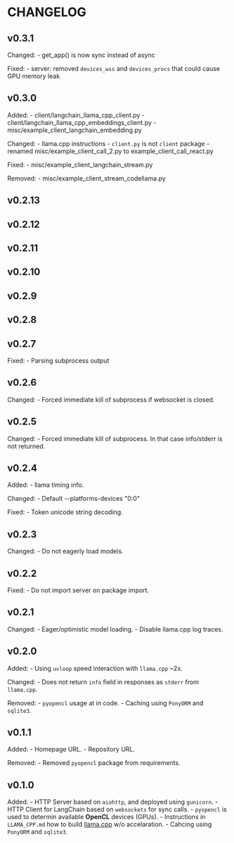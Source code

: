 # CHANGELOG

## v0.3.1

Changed:
    - get_app() is now sync instead of async

Fixed:
    - server: removed `devices_wss` and `devices_procs` that could cause GPU memory leak

## v0.3.0

Added:
    - client/langchain_llama_cpp_client.py
    - client/langchain_llama_cpp_embeddings_client.py
    - misc/example_client_langchain_embedding.py

Changed:
    - llama.cpp instructions
    - `client.py` is not `client` package
    - renamed misc/example_client_call_2.py to example_client_call_react.py

Fixed:
    - misc/example_client_langchain_stream.py

Removed:
    - misc/example_client_stream_codellama.py

## v0.2.13
## v0.2.12
## v0.2.11
## v0.2.10
## v0.2.9
## v0.2.8
## v0.2.7

Fixed:
    - Parsing subprocess output

## v0.2.6

Changed:
    - Forced immediate kill of subprocess if websocket is closed.

## v0.2.5

Changed:
    - Forced immediate kill of subprocess. In that case info/stderr is not returned.

## v0.2.4

Added:
    - llama timing info.

Changed:
    - Default --platforms-devices "0:0"

Fixed:
    - Token unicode string decoding.

## v0.2.3

Changed:
    - Do not eagerly load models.

## v0.2.2

Fixed:
    - Do not import server on package import.

## v0.2.1

Changed:
    - Eager/optimistic model loading.
    - Disable llama.cpp log traces.

## v0.2.0

Added:
    - Using `uvloop` speed interaction with `llama.cpp` ~2x.

Changed:
    - Does not return `info` field in responses as `stderr` from `llama.cpp`.

Removed:
    - `pyopencl` usage at in code.
    - Caching using `PonyORM` and `sqlite3`.

## v0.1.1

Added:
    - Homepage URL.
    - Repository URL.

Removed:
    - Removed `pyopencl` package from requirements.

## v0.1.0

Added:
    - HTTP Server based on `aiohttp`, and deployed using `gunicorn`.
    - HTTP Client for LangChain based on `websockets` for sync calls.
    - `pyopencl` is used to determin available **OpenCL** devices (GPUs).
    - Instructions in `LLAMA_CPP.md` how to build [llama.cpp](https://github.com/ggerganov/llama.cpp) w/o accelaration.
    - Cahcing using `PonyORM` and `sqlite3`.
